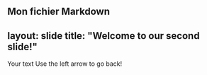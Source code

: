 Mon fichier Markdown
---
layout: slide
title: "Welcome to our second slide!"
---
Your text
Use the left arrow to go back!

